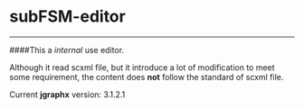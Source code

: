 # subFSM-editor

---

####This a *internal* use editor. 

Although it read scxml file, but it introduce a lot of modification
to meet some requirement, the content does **not** follow the standard of scxml file.



Current **jgraphx** version: 3.1.2.1
